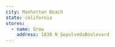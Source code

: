 ```yaml
---
city: Manhattan Beach
state: california
stores:
  - name: Grow
    address: 1830 N SepulvedaBoulevard
---
```

